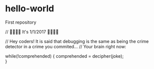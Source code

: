 # hello-world
First repository 

// 🎊🎉🎉🎊 It's 1/1/2017 🎊🎉🎉🎊

// Hey coders! It is said that debugging is the same as being the crime detector in a crime you commited...
// Your brain right now:
  
  while(!comprehended) {
    comprehended = decipher(joke);  
  }
  
